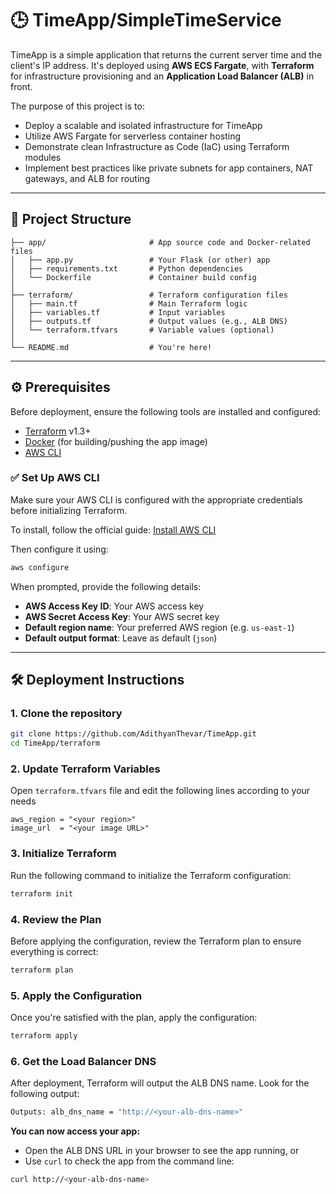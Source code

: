 # 🕒 TimeApp/SimpleTimeService

TimeApp is a simple application that returns the current server time and the client's IP address. It's deployed using **AWS ECS Fargate**, with **Terraform** for infrastructure provisioning and an **Application Load Balancer (ALB)** in front.

The purpose of this project is to:
- Deploy a scalable and isolated infrastructure for TimeApp
- Utilize AWS Fargate for serverless container hosting
- Demonstrate clean Infrastructure as Code (IaC) using Terraform modules
- Implement best practices like private subnets for app containers, NAT gateways, and ALB for routing

---

## 📁 Project Structure

    ├── app/                       # App source code and Docker-related files
    │   ├── app.py                 # Your Flask (or other) app
    │   ├── requirements.txt       # Python dependencies
    │   └── Dockerfile             # Container build config
    │
    ├── terraform/                 # Terraform configuration files
    │   ├── main.tf                # Main Terraform logic
    │   ├── variables.tf           # Input variables
    │   ├── outputs.tf             # Output values (e.g., ALB DNS)
    │   └── terraform.tfvars       # Variable values (optional)
    │
    └── README.md                  # You're here!

---

## ⚙️ Prerequisites

Before deployment, ensure the following tools are installed and configured:

- [Terraform](https://www.terraform.io/downloads) v1.3+
- [Docker](https://www.docker.com/) (for building/pushing the app image)
- [AWS CLI](https://docs.aws.amazon.com/cli/latest/userguide/getting-started-install.html)

### ✅ Set Up AWS CLI

Make sure your AWS CLI is configured with the appropriate credentials before initializing Terraform.

To install, follow the official guide: [Install AWS CLI](https://docs.aws.amazon.com/cli/latest/userguide/getting-started-install.html)

Then configure it using:

```bash
aws configure
```
When prompted, provide the following details:
- **AWS Access Key ID**: Your AWS access key
- **AWS Secret Access Key**: Your AWS secret key
- **Default region name**: Your preferred AWS region (e.g. `us-east-1`)
- **Default output format**: Leave as default (`json`)

---

## 🛠️ Deployment Instructions

### 1. Clone the repository

```bash
git clone https://github.com/AdithyanThevar/TimeApp.git
cd TimeApp/terraform
```

### 2. Update Terraform Variables
Open `terraform.tfvars` file and edit the following lines according to your needs
```hcl
aws_region = "<your region>"
image_url  = "<your image URL>"
```

### 3. Initialize Terraform
Run the following command to initialize the Terraform configuration:
```bash
terraform init
```

### 4. Review the Plan
Before applying the configuration, review the Terraform plan to ensure everything is correct:
```bash
terraform plan
```

### 5. Apply the Configuration
Once you're satisfied with the plan, apply the configuration:
```bash
terraform apply
```

### 6. Get the Load Balancer DNS
After deployment, Terraform will output the ALB DNS name. Look for the following output:
```bash
Outputs: alb_dns_name = "http://<your-alb-dns-name>"
```

**You can now access your app:**

- Open the ALB DNS URL in your browser to see the app running, or
- Use `curl` to check the app from the command line:
```bash
curl http://<your-alb-dns-name>
```
